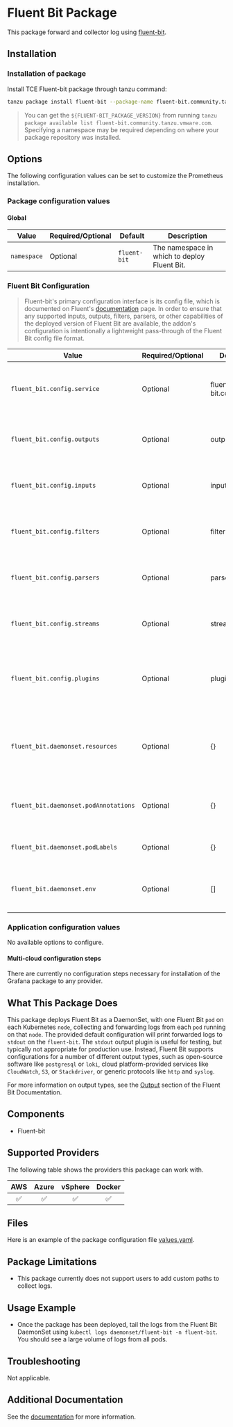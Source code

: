 # Fluent Bit Package

This package forward and collector log using [fluent-bit](https://fluentbit.io/).

## Installation

### Installation of package

Install TCE Fluent-bit package through tanzu command:

```bash
tanzu package install fluent-bit --package-name fluent-bit.community.tanzu.vmware.com --version ${FLUENT-BIT_PACKAGE_VERSION}
```

> You can get the `${FLUENT-BIT_PACKAGE_VERSION}` from running `tanzu package
> available list fluent-bit.community.tanzu.vmware.com`. Specifying a
> namespace may be required depending on where your package repository was
> installed.

## Options

The following configuration values can be set to customize the Prometheus installation.

### Package configuration values

#### Global

| Value | Required/Optional | Default | Description |
|-------|-------------------|---------|-------------|
| `namespace` | Optional | `fluent-bit` | The namespace in which to deploy Fluent Bit. |

### Fluent Bit Configuration

> Fluent-bit's primary configuration interface is its config file, which is documented on Fluent's [documentation](https://docs.fluentbit.io/manual/administration/configuring-fluent-bit/configuration-file) page.
> In order to ensure that any supported inputs, outputs, filters, parsers, or other capabilities of the deployed version
of Fluent Bit are available, the addon's configuration is intentionally a lightweight pass-through of the Fluent Bit config file format.

| Value | Required/Optional | Default | Description |
|-------|-------------------|---------|-------------|
|`fluent_bit.config.service`|Optional|fluent-bit.conf|custom configuration for Fluent Bit service, as a multiline `yaml` string.|
|`fluent_bit.config.outputs`|Optional|outputs.conf|configuration for Fluent Bit outputs, as a multiline `yaml` string.|
|`fluent_bit.config.inputs`|Optional|inputs.conf|configuration for Fluent Bit inputs, as a multiline `yaml` string.|
|`fluent_bit.config.filters`|Optional|filters.conf|configuration for Fluent Bit filters, as a multiline `yaml` string.|
|`fluent_bit.config.parsers`|Optional|parsers.conf|configuration for Fluent Bit parsers, as a multiline `yaml` string.|
|`fluent_bit.config.streams`|Optional|streams.conf|content for Fluent Bit streams file, as a multiline `yaml` string.|
|`fluent_bit.config.plugins`|Optional|plugins.conf|content for a Fluent Bit plugins configuration file, as a multiline `yaml` string.|
|`fluent_bit.daemonset.resources`|Optional|{}|resource limits and/or requests for the `fluent-bit` container within the daemonset's pods |
|`fluent_bit.daemonset.podAnnotations`|Optional|{}|metadata annotations for the daemonset pods|
|`fluent_bit.daemonset.podLabels`|Optional|{}|metadata labels for the daemonset pods|
|`fluent_bit.daemonset.env`|Optional|[]|Environment variables for the daemonset pods|

### Application configuration values

No available options to configure.

#### Multi-cloud configuration steps

There are currently no configuration steps necessary for installation of the Grafana package to any provider.

## What This Package Does

This package deploys Fluent Bit as a DaemonSet, with one Fluent Bit `pod` on each Kubernetes `node`, collecting and forwarding logs from each `pod` running on that `node`.
The provided default configuration will print forwarded logs to `stdout` on the `fluent-bit`.
The `stdout` output plugin is useful for testing, but typically not appropriate for production use.
Instead, Fluent Bit supports configurations for a number of different output types, such as open-source software like `postgresql` or `loki`, cloud platform-provided services like `CloudWatch`, `S3`, or `Stackdriver`, or generic protocols like `http` and `syslog`.

For more information on output types, see the [Output](https://docs.fluentbit.io/manual/pipeline/outputs) section of the Fluent Bit Documentation.

## Components

- Fluent-bit

## Supported Providers

The following table shows the providers this package can work with.

| AWS  |  Azure  | vSphere  | Docker |
|:---:|:---:|:---:|:---:|
| ✅  |  ✅  | ✅  | ✅ |

## Files

Here is an example of the package configuration file [values.yaml](bundle/config/values.yaml).

## Package Limitations

- This package currently does not support users to add custom paths to collect logs.

## Usage Example

- Once the package has been deployed, tail the logs from the Fluent Bit DaemonSet using `kubectl logs daemonset/fluent-bit -n fluent-bit`. You should see a large volume of logs from all pods.

## Troubleshooting

Not applicable.

## Additional Documentation

See the [documentation](https://docs.fluentbit.io/manual/) for more information.

